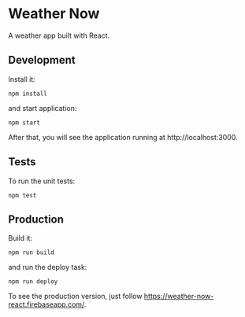 # Weather Now 

A weather app built with React.

## Development

Install it:

```
npm install
```

and start application:

```
npm start
```

After that, you will see the application running at http://localhost:3000.

## Tests

To run the unit tests:

```
npm test
```

## Production

Build it:

```
npm run build
```

and run the deploy task:

```
npm run deploy
```

To see the production version, just follow https://weather-now-react.firebaseapp.com/.
